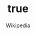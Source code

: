 ---
title: {page_title}
author: Wikipedia
tags: in-progress
url:
publish date:
reviewed date: {date_now}
aliases: []
---